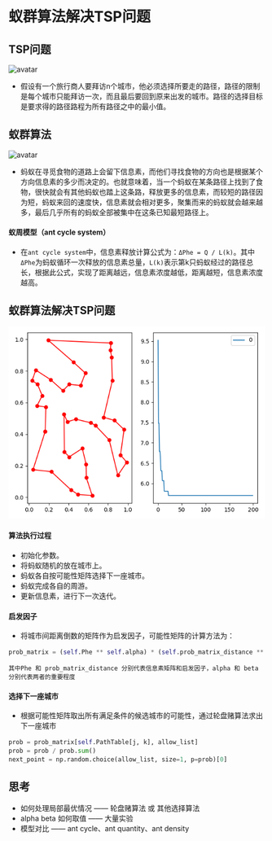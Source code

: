 # 蚁群算法解决TSP问题
## TSP问题
![avatar](https://bkimg.cdn.bcebos.com/pic/3812b31bb051f81951741d3fd3b44aed2e73e776?x-bce-process=image/watermark,image_d2F0ZXIvYmFpa2U4MA==,g_7,xp_5,yp_5)
* 假设有一个旅行商人要拜访n个城市，他必须选择所要走的路径，路径的限制是每个城市只能拜访一次，而且最后要回到原来出发的城市。路径的选择目标是要求得的路径路程为所有路径之中的最小值。
## 蚁群算法
![avatar](https://pic1.zhimg.com/v2-27c0bde0911f48faddc133234c12c5bc_1440w.jpg?source=172ae18b)
* 蚂蚁在寻觅食物的道路上会留下信息素，而他们寻找食物的方向也是根据某个方向信息素的多少而决定的。也就意味着，当一个蚂蚁在某条路径上找到了食物，很快就会有其他蚂蚁也踏上这条路，释放更多的信息素，而较短的路径因为短，蚂蚁来回的速度快，信息素就会相对更多，聚集而来的蚂蚁就会越来越多，最后几乎所有的蚂蚁全部被集中在这条已知最短路径上。
#### 蚁周模型（ant cycle system）
* 在`ant cycle system`中，信息素释放计算公式为：`ΔPhe = Q / L(k)`。其中`ΔPhe`为蚂蚁循环一次释放的信息素总量，`L(k)`表示第k只蚂蚁经过的路径总长，根据此公式，实现了距离越远，信息素浓度越低，距离越短，信息素浓度越高。
## 蚁群算法解决TSP问题
![avatar](./result.png)
#### 算法执行过程
* 初始化参数。
* 将蚂蚁随机的放在城市上。
* 蚂蚁各自按可能性矩阵选择下一座城市。
* 蚂蚁完成各自的周游。
* 更新信息素，进行下一次迭代。
#### 启发因子
* 将城市间距离倒数的矩阵作为启发因子，可能性矩阵的计算方法为：
```python
prob_matrix = (self.Phe ** self.alpha) * (self.prob_matrix_distance ** self.beta)
```
```
其中Phe 和 prob_matrix_distance 分别代表信息素矩阵和启发因子，alpha 和 beta 分别代表两者的重要程度
```
#### 选择下一座城市
* 根据可能性矩阵取出所有满足条件的候选城市的可能性，通过轮盘赌算法求出下一座城市
```python
prob = prob_matrix[self.PathTable[j, k], allow_list]
prob = prob / prob.sum()
next_point = np.random.choice(allow_list, size=1, p=prob)[0]
```
## 思考
* 如何处理局部最优情况 —— 轮盘赌算法 或 其他选择算法
* alpha beta 如何取值 —— 大量实验
* 模型对比 —— ant cycle、ant quantity、ant density